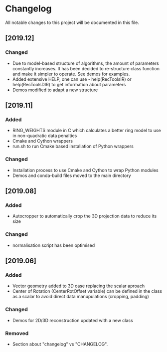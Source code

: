 # Changelog
All notable changes to this project will be documented in this file.

## [2019.12]
### Changed
- Due to model-based structure of algorithms, the amount of parameters constantly increases. It has been 
decided to re-structure class function and make it simpler to operate. See demos for examples.
- Added extensive HELP, one can use - help(RecToolsIR) or help(RecToolsDIR) to get information about parameters
- Demos modified to adapt a new structure

## [2019.11]

### Added
- RING_WEIGHTS module in C which calculates a better ring model to use in non-quadratic data penalties
- Cmake and Cython wrappers
- run.sh to run Cmake based installation of Python wrappers

### Changed
- Installation process to use Cmake and Cython to wrap Python modules
- Demos and conda-build files moved to the main directory

## [2019.08]
### Added
- Autocropper to automatically crop the 3D projection data to reduce its size

### Changed
- normalisation script has been optimised

## [2019.06]
### Added
- Vector geometry added to 3D case replacing the scalar aproach
- Center of Rotation (CenterRotOffset variable) can be defined in the class as a scalar to avoid direct data manupulations (cropping, padding)

### Changed
- Demos for 2D/3D reconstruction updated with a new class

### Removed
- Section about "changelog" vs "CHANGELOG".
